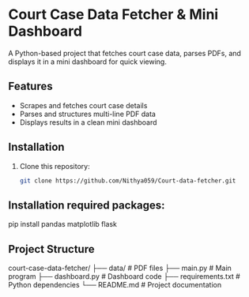 # Court Case Data Fetcher & Mini Dashboard

A Python-based project that fetches court case data, parses PDFs, and displays it in a mini dashboard for quick viewing.

## Features
- Scrapes and fetches court case details
- Parses and structures multi-line PDF data
- Displays results in a clean mini dashboard

## Installation
1. Clone this repository:
   ```bash
   git clone https://github.com/Nithya059/Court-data-fetcher.git
## Installation required packages:
pip install pandas matplotlib flask
## Project Structure
court-case-data-fetcher/
├── data/                 # PDF files
├── main.py               # Main program
├── dashboard.py          # Dashboard code
├── requirements.txt      # Python dependencies
└── README.md             # Project documentation

